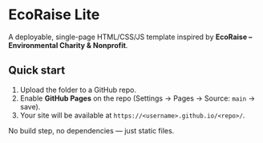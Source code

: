 # EcoRaise Lite

A deployable, single-page HTML/CSS/JS template inspired by **EcoRaise – Environmental Charity & Nonprofit**.

## Quick start
1. Upload the folder to a GitHub repo.
2. Enable **GitHub Pages** on the repo (Settings → Pages → Source: `main` → save).
3. Your site will be available at `https://<username>.github.io/<repo>/`.

No build step, no dependencies — just static files.

